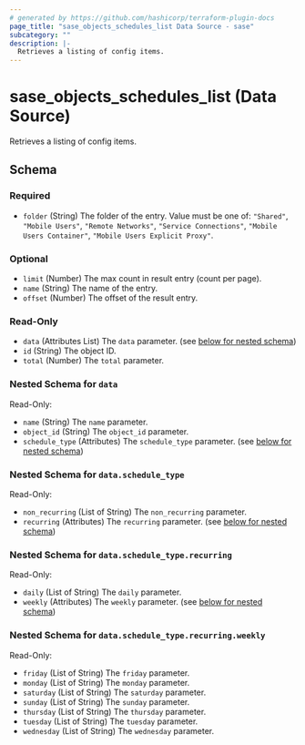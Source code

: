```yaml
---
# generated by https://github.com/hashicorp/terraform-plugin-docs
page_title: "sase_objects_schedules_list Data Source - sase"
subcategory: ""
description: |-
  Retrieves a listing of config items.
---
```


# sase_objects_schedules_list (Data Source)

Retrieves a listing of config items.



<!-- schema generated by tfplugindocs -->
## Schema

### Required

- `folder` (String) The folder of the entry. Value must be one of: `"Shared"`, `"Mobile Users"`, `"Remote Networks"`, `"Service Connections"`, `"Mobile Users Container"`, `"Mobile Users Explicit Proxy"`.

### Optional

- `limit` (Number) The max count in result entry (count per page).
- `name` (String) The name of the entry.
- `offset` (Number) The offset of the result entry.

### Read-Only

- `data` (Attributes List) The `data` parameter. (see [below for nested schema](#nestedatt--data))
- `id` (String) The object ID.
- `total` (Number) The `total` parameter.

<a id="nestedatt--data"></a>
### Nested Schema for `data`

Read-Only:

- `name` (String) The `name` parameter.
- `object_id` (String) The `object_id` parameter.
- `schedule_type` (Attributes) The `schedule_type` parameter. (see [below for nested schema](#nestedatt--data--schedule_type))

<a id="nestedatt--data--schedule_type"></a>
### Nested Schema for `data.schedule_type`

Read-Only:

- `non_recurring` (List of String) The `non_recurring` parameter.
- `recurring` (Attributes) The `recurring` parameter. (see [below for nested schema](#nestedatt--data--schedule_type--recurring))

<a id="nestedatt--data--schedule_type--recurring"></a>
### Nested Schema for `data.schedule_type.recurring`

Read-Only:

- `daily` (List of String) The `daily` parameter.
- `weekly` (Attributes) The `weekly` parameter. (see [below for nested schema](#nestedatt--data--schedule_type--recurring--weekly))

<a id="nestedatt--data--schedule_type--recurring--weekly"></a>
### Nested Schema for `data.schedule_type.recurring.weekly`

Read-Only:

- `friday` (List of String) The `friday` parameter.
- `monday` (List of String) The `monday` parameter.
- `saturday` (List of String) The `saturday` parameter.
- `sunday` (List of String) The `sunday` parameter.
- `thursday` (List of String) The `thursday` parameter.
- `tuesday` (List of String) The `tuesday` parameter.
- `wednesday` (List of String) The `wednesday` parameter.


